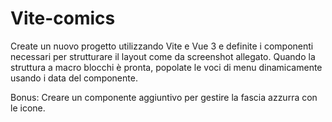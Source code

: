 # Vite-comics

Create un nuovo progetto utilizzando Vite e Vue 3 e definite i componenti necessari per strutturare il layout come da screenshot allegato.
Quando la struttura a macro blocchi è pronta, popolate le voci di menu dinamicamente usando i data del componente.

Bonus:
Creare un componente aggiuntivo per gestire la fascia azzurra con le icone.